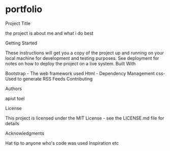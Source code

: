 # portfolio
Project Title

the project is about me and what i do best

Getting Started

These instructions will get you a copy of the project up and running on your local machine for development and testing purposes. See deployment for notes on how to deploy the project on a live system.
Built With

Bootstrap - The web framework used
Html - Dependency Management
css- Used to generate RSS Feeds
 Contributing


Authors

apiut toel

License

This project is licensed under the MIT License - see the LICENSE.md file for details

Acknowledgments

Hat tip to anyone who's code was used
Inspiration
etc
